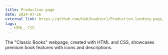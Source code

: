 ```yaml
---
title: Production-page
date: 2024-07-26
external_link: https://github.com/Habibaakter1/Production-landing-page/tree/main/Product-landing-page
tags:
  - HTML, CSS
---
```


The "Classic Books" webpage, created with HTML and CSS, showcases premium book features with icons and descriptions.

<!--more-->

